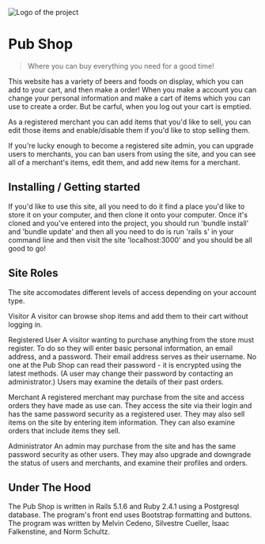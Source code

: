 ![Logo of the project](https://amp.businessinsider.com/images/55df4f819dd7cc10008b6723-750-563.jpg)

# Pub Shop
> Where you can buy everything you need for a good time!

This website has a variety of beers and foods on display, which you can add to your
cart, and then make a order! When you make a account you can change your
personal information and make a cart of items which you can use to create a order.
But be carful, when you log out your cart is emptied.

As a registered merchant you can add items that you'd like to sell, you can edit
those items and enable/disable them if you'd like to stop selling them.

If you're lucky enough to become a registered site admin, you can upgrade users
to merchants, you can ban users from using the site, and you can see all of a
merchant's items, edit them, and add new items for a merchant.

## Installing / Getting started

If you'd like to use this site, all you need to do it find a place you'd like to
store it on your computer, and then clone it onto your computer. Once it's cloned
and you've entered into the project, you should run 'bundle install' and 'bundle update'
and then all you need to do is run 'rails s' in your command line and then visit
the site 'localhost:3000' and you should be all good to go!

## Site Roles

The site accomodates different levels of access depending on your account type.

Visitor
A visitor can browse shop items and add them to their cart without logging in.

Registered User
A visitor wanting to purchase anything from the store must register. To do so they will 
enter basic personal information, an email address, and a password. Their email address
serves as their username. No one at the Pub Shop can read their password - it is encrypted
using the latest methods. (A user may change their password by contacting an administrator.)
Users may examine the details of their past orders.

Merchant
A registered merchant may purchase from the site and access orders they have made as use can. 
They access the site via their login and has the same password security as a registered user. 
They may also sell items on the site by entering item information. They can also examine orders 
that include items they sell.

Administrator
An admin may purchase from the site and has the same password security as other users. They 
may also upgrade and downgrade the status of users and merchants, and examine their profiles and 
orders.

## Under The Hood

The Pub Shop is written in Rails 5.1.6 and Ruby 2.4.1 using a Postgresql database. The program's
front end uses Bootstrap formatting and buttons. The program was written by Melvin Cedeno, Silvestre
Cueller, Isaac Falkenstine, and Norm Schultz.
